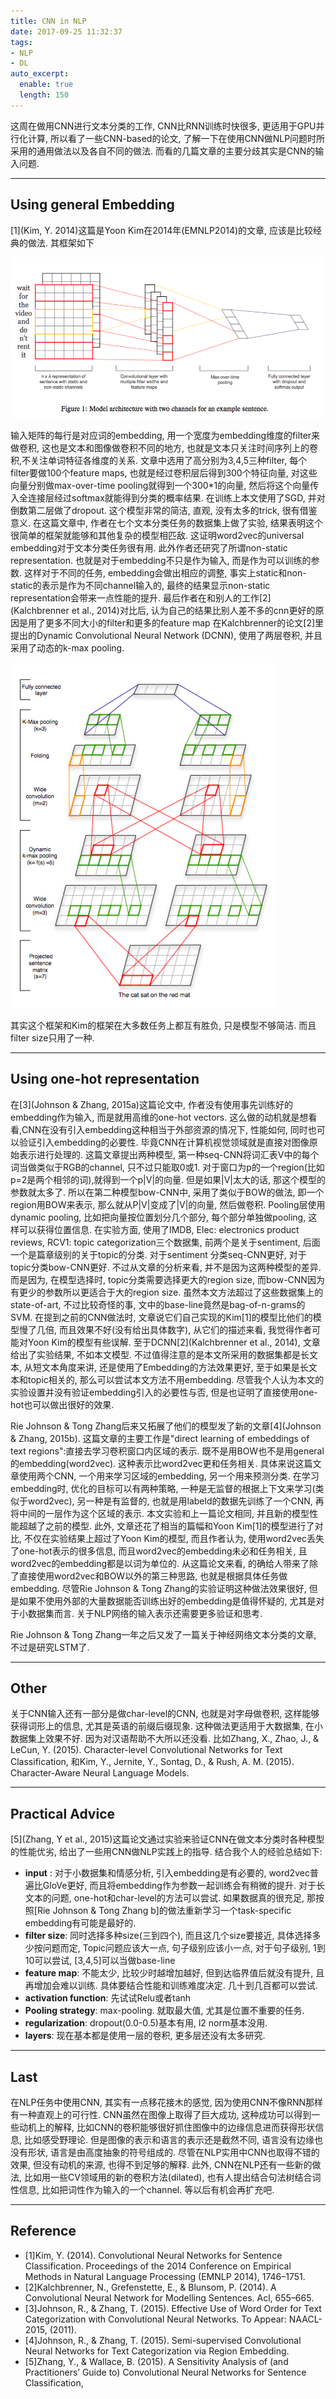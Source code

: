 ```yaml
---
title: CNN in NLP
date: 2017-09-25 11:32:37
tags:
- NLP
- DL
auto_excerpt:
  enable: true
  length: 150
---
```

这周在做用CNN进行文本分类的工作, CNN比RNN训练时快很多, 更适用于GPU并行化计算, 所以看了一些CNN-based的论文, 了解一下在使用CNN做NLP问题时所采用的通用做法以及各自不同的做法. 而看的几篇文章的主要分歧其实是CNN的输入问题.

---
## Using general Embedding

[1](Kim, Y. 2014)这篇是Yoon Kim在2014年(EMNLP2014)的文章, 应该是比较经典的做法. 其框架如下

![Kim2014](CNN-in-NLP/kim2014.png)

输入矩阵的每行是对应词的embedding, 用一个宽度为embedding维度的filter来做卷积, 这也是文本和图像做卷积不同的地方, 也就是文本只关注时间序列上的卷积,不关注单词特征各维度的关系. 文章中选用了高分别为3,4,5三种filter, 每个filter要做100个feature maps, 也就是经过卷积层后得到300个特征向量, 对这些向量分别做max-over-time pooling就得到一个300*1的向量, 然后将这个向量传入全连接层经过softmax就能得到分类的概率结果.
在训练上本文使用了SGD, 并对倒数第二层做了dropout.
这个模型非常的简洁, 直观, 没有太多的trick, 很有借鉴意义.
在这篇文章中, 作者在七个文本分类任务的数据集上做了实验, 结果表明这个很简单的框架就能够和其他复杂的模型相匹敌. 这证明word2vec的universal embedding对于文本分类任务很有用.
此外作者还研究了所谓non-static representation. 也就是对于embedding不只是作为输入, 而是作为可以训练的参数. 这样对于不同的任务, embedding会做出相应的调整, 事实上static和non-static的表示是作为不同channel输入的, 最终的结果显示non-static representation会带来一点性能的提升.
最后作者在和别人的工作[2](Kalchbrenner et al., 2014)对比后, 认为自己的结果比别人差不多的cnn更好的原因是用了更多不同大小的filter和更多的feature map
在Kalchbrenner的论文[2]里提出的Dynamic Convolutional Neural Network (DCNN), 使用了两层卷积, 并且采用了动态的k-max pooling.  

![Kalchbrenner2014](CNN-in-NLP/Kalchbrenner2014.png)

其实这个框架和Kim的框架在大多数任务上都互有胜负, 只是模型不够简洁. 而且filter size只用了一种.

---
## Using one-hot representation
在[3](Johnson & Zhang, 2015a)这篇论文中, 作者没有使用事先训练好的embedding作为输入, 而是就用高维的one-hot vectors. 这么做的动机就是想看看,CNN在没有引入embedding这种相当于外部资源的情况下, 性能如何, 同时也可以验证引入embedding的必要性. 毕竟CNN在计算机视觉领域就是直接对图像原始表示进行处理的.
这篇文章提出两种模型, 第一种seq-CNN将词汇表V中的每个词当做类似于RGB的channel, 只不过只能取0或1. 对于窗口为p的一个region(比如p=2是两个相邻的词),就得到一个p|V|的向量. 但是如果|V|太大的话, 那这个模型的参数就太多了. 所以在第二种模型bow-CNN中, 采用了类似于BOW的做法, 即一个region用BOW来表示, 那么就从P|V|变成了|V|的向量, 然后做卷积. Pooling层使用dynamic pooling, 比如把向量按位置划分几个部分, 每个部分单独做pooling, 这样可以获得位置信息.
在实验方面, 使用了IMDB, Elec: electronics product reviews, RCV1: topic categorization三个数据集, 前两个是关于sentiment, 后面一个是篇章级别的关于topic的分类. 对于sentiment
分类seq-CNN更好, 对于topic分类bow-CNN更好. 不过从文章的分析来看, 并不是因为这两种模型的差异. 而是因为, 在模型选择时, topic分类需要选择更大的region size, 而bow-CNN因为有更少的参数所以更适合于大的region size.
虽然本文方法超过了这些数据集上的state-of-art, 不过比较奇怪的事, 文中的base-line竟然是bag-of-n-grams的SVM. 在提到之前的CNN做法时, 文章说它们自己实现的Kim[1]的模型比他们的模型慢了几倍, 而且效果不好(没有给出具体数字), 从它们的描述来看, 我觉得作者可能对Yoon Kim的模型有些误解. 至于DCNN[2](Kalchbrenner et al., 2014), 文章给出了实验结果, 不如本文模型.
不过值得注意的是本文所采用的数据集都是长文本, 从短文本角度来讲, 还是使用了Embedding的方法效果更好, 至于如果是长文本和topic相关的, 那么可以尝试本文方法不用embedding. 尽管我个人认为本文的实验设置并没有验证embedding引入的必要性与否, 但是也证明了直接使用one-hot也可以做出很好的效果.

Rie Johnson & Tong Zhang后来又拓展了他们的模型发了新的文章[4](Johnson & Zhang, 2015b). 这篇文章的主要工作是"direct learning of embeddings of text regions":直接去学习卷积窗口内区域的表示. 既不是用BOW也不是用general的embedding(word2vec). 这种表示比word2vec更和任务相关.
具体来说这篇文章使用两个CNN, 一个用来学习区域的embedding, 另一个用来预测分类. 在学习embedding时, 优化的目标可以有两种策略, 一种是无监督的根据上下文来学习(类似于word2vec), 另一种是有监督的, 也就是用labeld的数据先训练了一个CNN, 再将中间的一层作为这个区域的表示.
本文实验和上一篇论文相同, 并且新的模型性能超越了之前的模型. 此外, 文章还花了相当的篇幅和Yoon Kim[1]的模型进行了对比, 不仅在实验结果上超过了Yoon Kim的模型, 而且作者认为, 使用word2vec丢失了one-hot表示的很多信息, 而且word2vec的embedding未必和任务相关, 且word2vec的embedding都是以词为单位的.
从这篇论文来看, 的确给人带来了除了直接使用word2vec和BOW以外的第三种思路, 也就是根据具体任务做embedding. 尽管Rie Johnson & Tong Zhang的实验证明这种做法效果很好, 但是如果不使用外部的大量数据能否训练出好的embedding是值得怀疑的, 尤其是对于小数据集而言. 关于NLP网络的输入表示还需要更多验证和思考.

Rie Johnson & Tong Zhang一年之后又发了一篇关于神经网络文本分类的文章, 不过是研究LSTM了.

---
## Other
关于CNN输入还有一部分是做char-level的CNN, 也就是对字母做卷积, 这样能够获得词形上的信息, 尤其是英语的前缀后缀现象. 这种做法更适用于大数据集, 在小数据集上效果不好. 因为对汉语帮助不大所以还没看. 比如Zhang, X., Zhao, J., & LeCun, Y. (2015). Character-level Convolutional Networks for Text Classification, 和Kim, Y., Jernite, Y., Sontag, D., & Rush, A. M. (2015). Character-Aware Neural Language Models.

---
## Practical Advice
[5](Zhang, Y et al., 2015)这篇论文通过实验来验证CNN在做文本分类时各种模型的性能优劣, 给出了一些用CNN做NLP实践上的指导. 结合我个人的经验总结如下:
* **input** : 对于小数据集和情感分析, 引入embedding是有必要的, word2vec普遍比GloVe更好, 而且将embedding作为参数一起训练会有稍微的提升. 对于长文本的问题, one-hot和char-level的方法可以尝试. 如果数据真的很充足, 那按照[Rie Johnson & Tong Zhang b]的做法重新学习一个task-specific embedding有可能是最好的.
* **filter size**: 同时选择多种size(三到四个), 而且这几个size要接近, 具体选择多少按问题而定, Topic问题应该大一点, 句子级别应该小一点, 对于句子级别, 1到10可以尝试, [3,4,5]可以当做base-line
* **feature map**: 不能太少, 比较少时越增加越好, 但到达临界值后就没有提升, 且再增加会难以训练. 具体要结合性能和训练难度决定. 几十到几百都可以尝试.
* **activation function**: 先试试Relu或者tanh
* **Pooling strategy**: max-pooling. 就取最大值, 尤其是位置不重要的任务.
* **regularization**: dropout(0.0-0.5)基本有用, l2 norm基本没用.
* **layers**: 现在基本都是使用一层的卷积, 更多层还没有太多研究.

---
## Last
在NLP任务中使用CNN, 其实有一点移花接木的感觉, 因为使用CNN不像RNN那样有一种直观上的可行性. CNN虽然在图像上取得了巨大成功, 这种成功可以得到一些动机上的解释, 比如CNN的卷积能够很好抓住图像中的边缘信息进而获得形状信息, 比如感受野理论. 但是图像的表示和语言的表示还是截然不同, 语言没有边缘也没有形状, 语言是由高度抽象的符号组成的. 尽管在NLP实用中CNN也取得不错的效果, 但没有动机的来源, 也得不到足够的解释.
此外, CNN在NLP还有一些新的做法, 比如用一些CV领域用的新的卷积方法(dilated), 也有人提出结合句法树结合词性信息, 比如把词性作为输入的一个channel. 等以后有机会再扩充吧.

---
## Reference
* [1]Kim, Y. (2014). Convolutional Neural Networks for Sentence Classification. Proceedings of the 2014 Conference on Empirical Methods in Natural Language Processing (EMNLP 2014), 1746–1751.
* [2]Kalchbrenner, N., Grefenstette, E., & Blunsom, P. (2014). A Convolutional Neural Network for Modelling Sentences. Acl, 655–665.
* [3]Johnson, R., & Zhang, T. (2015). Effective Use of Word Order for Text Categorization with Convolutional Neural Networks. To Appear: NAACL-2015, (2011).
* [4]Johnson, R., & Zhang, T. (2015). Semi-supervised Convolutional Neural Networks for Text Categorization via Region Embedding.
* [5]Zhang, Y., & Wallace, B. (2015). A Sensitivity Analysis of (and Practitioners’ Guide to) Convolutional Neural Networks for Sentence Classification,
